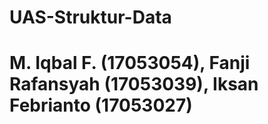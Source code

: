 # UAS-Struktur-Data

# M. Iqbal F. (17053054), Fanji Rafansyah (17053039), Iksan Febrianto (17053027)
